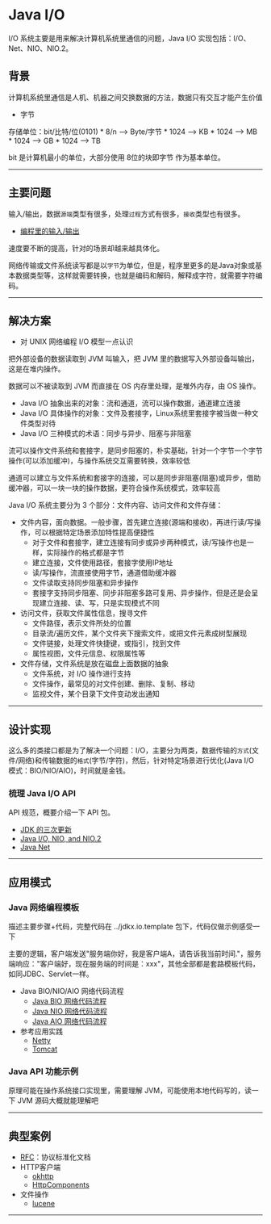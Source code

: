 #   Java I/O

I/O 系统主要是用来解决计算机系统里通信的问题，Java I/O 实现包括：I/O、Net、NIO、NIO.2。

##  背景

计算机系统里通信是人机、机器之间交换数据的方法，数据只有交互才能产生价值

-   字节

存储单位：bit/比特/位(0101) * 8/n --> Byte/字节 * 1024 --> KB * 1024 --> MB * 1024 --> GB * 1024 -->  TB

bit 是计算机最小的单位，大部分使用 8位的块即字节 作为基本单位。

----

##  主要问题

输入/输出，数据`源端`类型有很多，处理`过程`方式有很多，`接收`类型也有很多。

-   [编程里的输入/输出](http://assets.processon.com/chart_image/5de475dae4b0d1f8f2c71681.png)

速度要不断的提高，针对的场景却越来越具体化。

网络传输或文件系统读写都是以`字节`为单位，但是，程序里更多的是Java对象或基本数据类型等，这样就需要转换，也就是编码和解码，解释成字符，就需要字符编码。

----

##  解决方案

-   对 UNIX 网络编程 I/O 模型一点认识

把外部设备的数据读取到 JVM 叫输入，把 JVM 里的数据写入外部设备叫输出，这是在堆内操作。

数据可以不被读取到 JVM 而直接在 OS 内存里处理，是堆外内存，由 OS 操作。

-   Java I/O 抽象出来的对象：流和通道，流可以操作数据，通道建立连接
-   Java I/O 具体操作的对象：文件及套接字，Linux系统里套接字被当做一种文件类型对待 
-   Java I/O 三种模式的术语：同步与异步、阻塞与非阻塞

流可以操作文件系统和套接字，是同步阻塞的，朴实基础，针对一个字节一个字节操作(可以添加缓冲)，与操作系统交互需要转换，效率较低

通道可以建立与文件系统和套接字的连接，可以是同步非阻塞(阻塞)或异步，借助缓冲器，可以一块一块的操作数据，更符合操作系统模式，效率较高

Java I/O 系统主要分为 3 个部分：文件内容、访问文件和文件存储：

-   文件内容，面向数据。一般步骤，首先建立连接(源端和接收)，再进行读/写操作，可以根据特定场景添加特性提高便捷性
    -   对于文件和套接字，建立连接有同步或异步两种模式，读/写操作也是一样，实际操作的格式都是字节
    -   建立连接，文件使用路径，套接字使用IP地址
    -   读/写操作，流直接使用字节，通道借助缓冲器
    -   文件读取支持同步阻塞和异步操作
    -   套接字支持同步阻塞、同步非阻塞多路可复用、异步操作，但是还是会呈现建立连接、读、写，只是实现模式不同
-   访问文件，获取文件属性信息，搜寻文件
    -   文件路径，表示文件所处的位置
    -   目录流/遍历文件，某个文件夹下搜索文件，或把文件元素成树型展现
    -   文件链接，处理文件快捷键，或指引，找到文件
    -   属性视图，文件元信息、权限属性等
-   文件存储，文件系统是放在磁盘上面数据的抽象
    -   文件系统，对 I/O 操作进行支持
    -   文件操作，最常见的对文件创建、删除、复制、移动
    -   监视文件，某个目录下文件变动发出通知

----

##  设计实现

这么多的类接口都是为了解决一个问题：I/O，主要分为两类，数据传输的`方式`(文件/网络)和传输数据的`格式`(字节/字符)，然后，针对特定场景进行优化(Java I/O 模式：BIO/NIO/AIO)，时间就是金钱。

### 梳理 Java I/O API

API 规范，概要介绍一下 API 包。

-   [JDK 的三次更新](100x.md)
-   [Java I/O, NIO, and NIO.2](101x.md)
-   [Java Net](102x.md)

----

##  应用模式


### Java 网络编程模板

描述主要步骤+代码，完整代码在 ../jdkx.io.template 包下，代码仅做示例感受一下

主要的逻辑，客户端发送"服务端你好，我是客户端A，请告诉我当前时间."，服务端响应："客户端好，现在服务端的时间是：xxx"，其他全部都是套路模板代码，如同JDBC、Servlet一样。

-   Java  BIO/NIO/AIO 网络代码流程
    -   [Java BIO 网络代码流程](210x.md)
    -   [Java NIO 网络代码流程](220x.md)
    -   [Java AIO 网络代码流程](230x.md)
-   参考应用实践
    -   [Netty](https://netty.io/)
    -   [Tomcat](http://tomcat.apache.org/)


### Java API 功能示例

原理可能在操作系统接口实现里，需要理解 JVM，可能使用本地代码写的，读一下 JVM 源码大概就能理解吧


----

##  典型案例

-   [RFC](https://www.ietf.org/)：协议标准化文档
-   HTTP客户端
    -   [okhttp](https://square.github.io/okhttp/)
    -   [HttpComponents](http://hc.apache.org/)
-   文件操作
    -   [lucene](https://lucene.apache.org/)

----